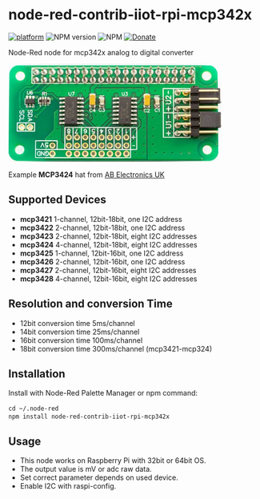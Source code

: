 # node-red-contrib-iiot-rpi-mcp342x

[![platform](https://img.shields.io/badge/platform-Node--RED-red)](https://nodered.org)
![NPM version](https://badge.fury.io/js/node-red-contrib-iiot-rpi-mcp342x.svg)
![NPM](https://img.shields.io/npm/l/node-red-contrib-iiot-mcp342x)
[![Donate](https://img.shields.io/badge/Donate-PayPal-green.svg)](https://www.paypal.com/cgi-bin/webscr?cmd=_s-xclick&hosted_button_id=ZDRCZBQFWV3A6)

Node-Red node for mcp342x analog to digital converter<br>

![image info](images/MCP3424.png)

Example  **MCP3424** hat from [AB Electronics UK](https://www.abelectronics.co.uk/)

## Supported Devices
- **mcp3421** 1-channel, 12bit-18bit, one I2C address
- **mcp3422** 2-channel, 12bit-18bit, one I2C address
- **mcp3423** 2-channel, 12bit-18bit, eight I2C addresses
- **mcp3424** 4-channel, 12bit-18bit, eight I2C addresses
- **mcp3425** 1-channel, 12bit-16bit, one I2C address
- **mcp3426** 2-channel, 12bit-16bit, one I2C address
- **mcp3427** 2-channel, 12bit-16bit, eight I2C addresses
- **mcp3428** 4-channel, 12bit-16bit, eight I2C addresses

## Resolution and conversion Time
- 12bit conversion time 5ms/channel
- 14bit conversion time 25ms/channel
- 16bit conversion time 100ms/channel
- 18bit conversion time 300ms/channel (mcp3421-mcp324)

## Installation
Install with Node-Red Palette Manager or npm command:
```
cd ~/.node-red
npm install node-red-contrib-iiot-rpi-mcp342x
```

## Usage
- This node works on Raspberry Pi with 32bit or 64bit OS.
- The output value is mV or adc raw data.
- Set correct parameter depends on used device.
- Enable I2C with raspi-config.
